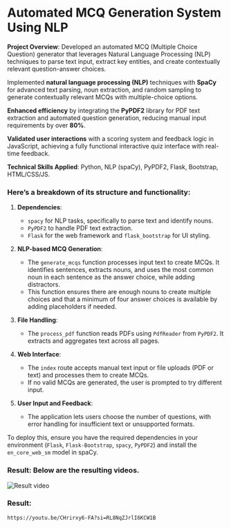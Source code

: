 # Automated MCQ Generation System Using NLP

**Project Overview**: Developed an automated MCQ (Multiple Choice Question) generator that leverages Natural Language Processing (NLP) techniques to parse text input, extract key entities, and create contextually relevant question-answer choices.

Implemented **natural language processing (NLP)** techniques with **SpaCy** for advanced text parsing, noun extraction, and random sampling to generate contextually relevant MCQs with multiple-choice options.

**Enhanced efficiency** by integrating the **PyPDF2** library for PDF text extraction and automated question generation, reducing manual input requirements by over **80%**.

**Validated user interactions** with a scoring system and feedback logic in JavaScript, achieving a fully functional interactive quiz interface with real-time feedback.

**Technical Skills Applied**: Python, NLP (spaCy), PyPDF2, Flask, Bootstrap, HTML/CSS/JS.

### Here’s a breakdown of its structure and functionality:

1. **Dependencies**: 
   - `spacy` for NLP tasks, specifically to parse text and identify nouns.
   - `PyPDF2` to handle PDF text extraction.
   - `Flask` for the web framework and `flask_bootstrap` for UI styling.
   
2. **NLP-based MCQ Generation**:
   - The `generate_mcqs` function processes input text to create MCQs. It identifies sentences, extracts nouns, and uses the most common noun in each sentence as the answer choice, while adding distractors.
   - This function ensures there are enough nouns to create multiple choices and that a minimum of four answer choices is available by adding placeholders if needed.

3. **File Handling**:
   - The `process_pdf` function reads PDFs using `PdfReader` from `PyPDF2`. It extracts and aggregates text across all pages.

4. **Web Interface**:
   - The `index` route accepts manual text input or file uploads (PDF or text) and processes them to create MCQs.
   - If no valid MCQs are generated, the user is prompted to try different input.

5. **User Input and Feedback**:
   - The application lets users choose the number of questions, with error handling for insufficient text or unsupported formats.

To deploy this, ensure you have the required dependencies in your environment (`Flask`, `Flask-Bootstrap`, `spacy`, `PyPDF2`) and install the `en_core_web_sm` model in spaCy.

### Result: Below are the resulting videos.

![Result video](./Output/Output.gif)

### Result: 

    https://youtu.be/CHrirxy6-FA?si=RL8NqZJrlI6KCW1B


